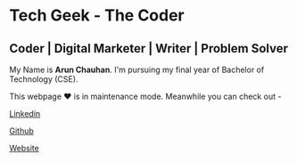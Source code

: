 # Tech Geek - The Coder  
## Coder | Digital Marketer | Writer | Problem Solver

My Name is **Arun Chauhan**. I'm pursuing my final year of Bachelor of Technology (CSE).  

This webpage :heart: is in maintenance mode. Meanwhile you can check out -

[Linkedin](https://www.linkedin.com/in/iamarunchauhan/)

[Github](https://github.com/iamarunchauhan)

[Website](https://sites.google.com/view/iamarunchauhan/)

